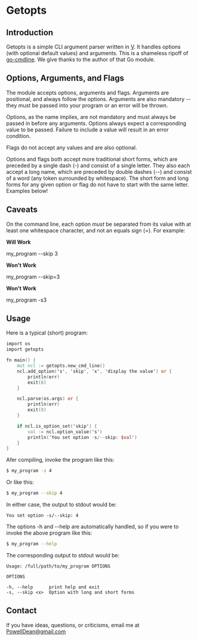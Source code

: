 # Getopts

## Introduction

Getopts is a simple CLI argument parser written in [V](https://vlang.io). It
handles options (with optional default values) and arguments.
This is a shameless ripoff of
[go-cmdline](https://github.com/galdor/go-cmdline/blob/master/cmdline.go). We
give thanks to the author of that Go module.

## Options, Arguments, and Flags

The module accepts options, arguments and flags. Arguments are positional,
and always follow the options. Arguments are also mandatory -- they must
be passed into your program or an error will be thrown.

Options, as the name implies, are not mandatory and must always be passed in
before any arguments. Options always expect a corresponding value to be passed.
Failure to include a value will result in an error condition.

Flags do not accept any values and are also optional.

Options and flags both accept more traditional short forms, which are preceded
by a single dash (-) and consist of a single letter. They also each accept a
long name, which are preceded by double dashes (--) and consist of a word (any
token surrounded by whitespace). The short form and long forms for any given
option or flag do not have to start with the same letter. Examples below!

## Caveats

On the command line, each option *must* be separated from its value with at
least one whitespace character, and not an equals sign (=). For example:

**Will Work**

my_program --skip 3

**Won't Work**

my_program --skip=3

**Won't Work**

my_program -s3

## Usage

Here is a typical (short) program:

```v
import os
import getopts

fn main() {
    mut ncl := getopts.new_cmd_line()
    ncl.add_option('s', 'skip', 'x', 'display the value') or {
        println(err)
        exit(8)
    }

    ncl.parse(os.args) or {
        println(err)
        exit(8)
    }

    if ncl.is_option_set('skip') {
        val := ncl.option_value('s')
        println('You set option -s/--skip: $val')
    }
}
```

Afer compiling, invoke the program like this:

```bash
$ my_program -s 4
```

Or like this:

```bash
$ my_program --skip 4
```

In either case, the output to stdout would be:

```
You set option -s/--skip: 4
```

The options -h and --help are automatically handled, so if you were to invoke
the above program like this:

```bash
$ my_program --help
```

The corresponding output to stdout would be:

```
Usage: /full/path/to/my_program OPTIONS

OPTIONS

-h, --help      print help and exit
-s, --skip <x>  Option with long and short forms
```

## Contact

If you have ideas, questions, or criticisms, email me at
PowellDean@gmail.com
